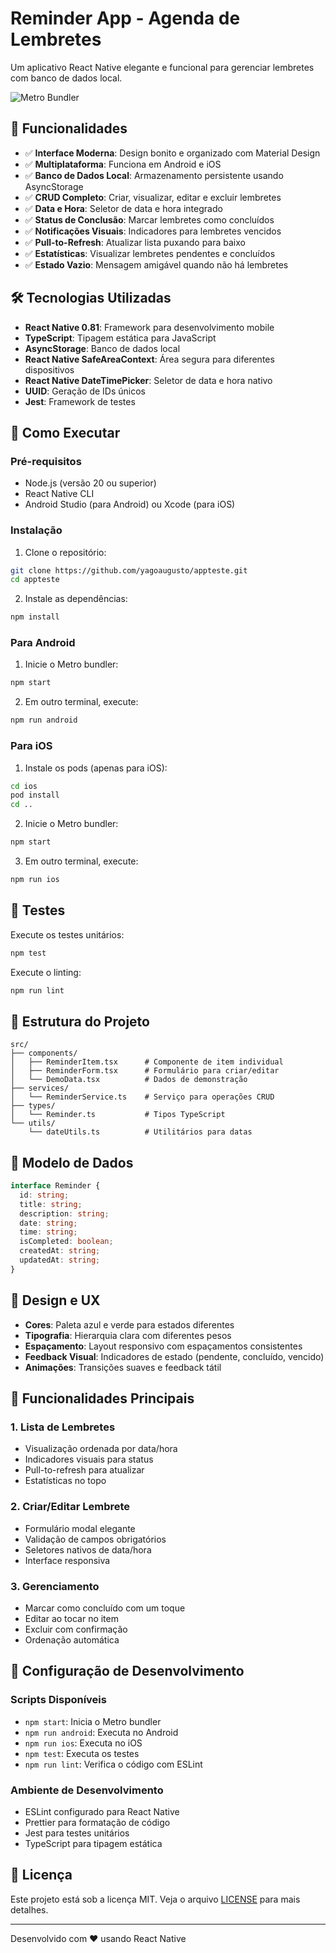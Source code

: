 # Reminder App - Agenda de Lembretes

Um aplicativo React Native elegante e funcional para gerenciar lembretes com banco de dados local.

![Metro Bundler](https://github.com/user-attachments/assets/cf688391-727d-4c79-9b64-c9beb76c8606)

## 📱 Funcionalidades

- ✅ **Interface Moderna**: Design bonito e organizado com Material Design
- ✅ **Multiplataforma**: Funciona em Android e iOS
- ✅ **Banco de Dados Local**: Armazenamento persistente usando AsyncStorage
- ✅ **CRUD Completo**: Criar, visualizar, editar e excluir lembretes
- ✅ **Data e Hora**: Seletor de data e hora integrado
- ✅ **Status de Conclusão**: Marcar lembretes como concluídos
- ✅ **Notificações Visuais**: Indicadores para lembretes vencidos
- ✅ **Pull-to-Refresh**: Atualizar lista puxando para baixo
- ✅ **Estatísticas**: Visualizar lembretes pendentes e concluídos
- ✅ **Estado Vazio**: Mensagem amigável quando não há lembretes

## 🛠️ Tecnologias Utilizadas

- **React Native 0.81**: Framework para desenvolvimento mobile
- **TypeScript**: Tipagem estática para JavaScript
- **AsyncStorage**: Banco de dados local
- **React Native SafeAreaContext**: Área segura para diferentes dispositivos
- **React Native DateTimePicker**: Seletor de data e hora nativo
- **UUID**: Geração de IDs únicos
- **Jest**: Framework de testes

## 🚀 Como Executar

### Pré-requisitos

- Node.js (versão 20 ou superior)
- React Native CLI
- Android Studio (para Android) ou Xcode (para iOS)

### Instalação

1. Clone o repositório:
```bash
git clone https://github.com/yagoaugusto/appteste.git
cd appteste
```

2. Instale as dependências:
```bash
npm install
```

### Para Android

1. Inicie o Metro bundler:
```bash
npm start
```

2. Em outro terminal, execute:
```bash
npm run android
```

### Para iOS

1. Instale os pods (apenas para iOS):
```bash
cd ios
pod install
cd ..
```

2. Inicie o Metro bundler:
```bash
npm start
```

3. Em outro terminal, execute:
```bash
npm run ios
```

## 🧪 Testes

Execute os testes unitários:
```bash
npm test
```

Execute o linting:
```bash
npm run lint
```

## 📁 Estrutura do Projeto

```
src/
├── components/
│   ├── ReminderItem.tsx      # Componente de item individual
│   ├── ReminderForm.tsx      # Formulário para criar/editar
│   └── DemoData.tsx          # Dados de demonstração
├── services/
│   └── ReminderService.ts    # Serviço para operações CRUD
├── types/
│   └── Reminder.ts           # Tipos TypeScript
└── utils/
    └── dateUtils.ts          # Utilitários para datas
```

## 💾 Modelo de Dados

```typescript
interface Reminder {
  id: string;
  title: string;
  description: string;
  date: string;
  time: string;
  isCompleted: boolean;
  createdAt: string;
  updatedAt: string;
}
```

## 🎨 Design e UX

- **Cores**: Paleta azul e verde para estados diferentes
- **Tipografia**: Hierarquia clara com diferentes pesos
- **Espaçamento**: Layout responsivo com espaçamentos consistentes
- **Feedback Visual**: Indicadores de estado (pendente, concluído, vencido)
- **Animações**: Transições suaves e feedback tátil

## 📱 Funcionalidades Principais

### 1. Lista de Lembretes
- Visualização ordenada por data/hora
- Indicadores visuais para status
- Pull-to-refresh para atualizar
- Estatísticas no topo

### 2. Criar/Editar Lembrete
- Formulário modal elegante
- Validação de campos obrigatórios
- Seletores nativos de data/hora
- Interface responsiva

### 3. Gerenciamento
- Marcar como concluído com um toque
- Editar ao tocar no item
- Excluir com confirmação
- Ordenação automática

## 🔧 Configuração de Desenvolvimento

### Scripts Disponíveis

- `npm start`: Inicia o Metro bundler
- `npm run android`: Executa no Android
- `npm run ios`: Executa no iOS
- `npm test`: Executa os testes
- `npm run lint`: Verifica o código com ESLint

### Ambiente de Desenvolvimento

- ESLint configurado para React Native
- Prettier para formatação de código
- Jest para testes unitários
- TypeScript para tipagem estática

## 📄 Licença

Este projeto está sob a licença MIT. Veja o arquivo [LICENSE](LICENSE) para mais detalhes.

---

Desenvolvido com ❤️ usando React Native